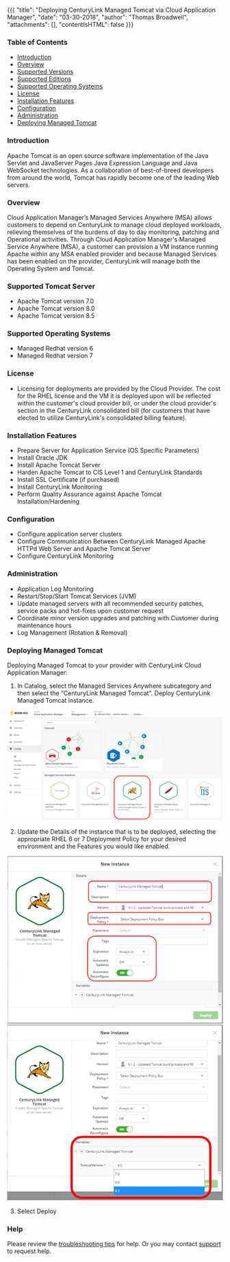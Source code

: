 {{{
  "title": "Deploying CenturyLink Managed Tomcat via Cloud Application Manager",
  "date": "03-30-2018",
  "author": "Thomas Broadwell",
  "attachments": [],
  "contentIsHTML": false
}}}

### Table of Contents

* [Introduction](#introduction)
* [Overview](#overview)
* [Supported Versions](#supported-versions)
* [Supported Editions](#supported-editions)
* [Supported Operating Systems](#supported-operating-systems)
* [License](#license)
* [Installation Features](#installation-features)
* [Configuration](#configuration)
* [Administration](#administration)
* [Deploying Managed Tomcat](#deploying-managed-tomcat)


### Introduction
Apache Tomcat is an open source software implementation of the Java Servlet and JavaServer Pages Java Expression Language and Java WebSocket technologies. As a collaboration of best-of-breed developers from around the world, Tomcat has rapidly become one of the leading Web servers.

### Overview
Cloud Application Manager’s Managed Services Anywhere (MSA) allows customers to depend on CenturyLink to manage cloud deployed workloads, relieving themselves of the burdens of day to day monitoring, patching and Operational activities.  Through Cloud Application Manager's Managed Service Anywhere (MSA), a customer can provision a VM instance running Apache within any MSA enabled provider and because Managed Services has been enabled on the provider, CenturyLink will manage both the Operating System and Tomcat.

### Supported Tomcat Server
*  Apache Tomcat version 7.0
*  Apache Tomcat version 8.0
*  Apache Tomcat version 8.5

### Supported Operating Systems
*	Managed Redhat version 6
*	Managed Redhat version 7

### License
* Licensing for deployments are provided by the Cloud Provider.  The cost for the RHEL license and the VM it is deployed upon will be reflected within the customer's cloud provider bill, or under the cloud provider's section in the CenturyLink consolidated bill (for customers that have elected to utilize CenturyLink's consolidated billing feature).

### Installation Features
* Prepare Server for Application Service (OS Specific Parameters)
* Install Oracle JDK
* Install Apache Tomcat Server
* Harden Apache Tomcat to CIS Level 1 and CenturyLink Standards
* Install SSL Certificate (if purchased)
* Install CenturyLink Monitoring
* Perform Quality Assurance against Apache Tomcat Installation/Hardening

### Configuration
* Configure application server clusters
* Configure Communication Between CenturyLink Managed Apache HTTPd Web Server and Apache Tomcat Server
* Configure CenturyLink Monitoring

### Administration
* Application Log Monitoring
* Restart/Stop/Start Tomcat Services (JVM)
* Update managed servers with all recommended security patches, service packs and hot-fixes upon customer request
* Coordinate minor version upgrades and patching with Customer during maintenance hours
* Log Management (Rotation & Removal)


### Deploying Managed Tomcat

Deploying Managed Tomcat to your provider with CenturyLink Cloud Application Manager:

1.	In Catalog, select the Managed Services Anywhere subcategory and then select the “CenturyLink Managed Tomcat".  Deploy CenturyLink Managed Tomcat instance.

  ![MgdTomcat0.PNG](../../images/cloud-application-manager/MgdTomcat0.PNG)

2.	Update the Details of the instance that is to be deployed, selecting the appropriate RHEL 6 or 7 Deployment Policy for your desired environment and the Features you would like enabled.

  ![MgdTomcat1.PNG](../../images/cloud-application-manager/MgdTomcat1.PNG)
  ![MgdTomcat2.PNG](../../images/cloud-application-manager/MgdTomcat2.PNG)

3.	Select Deploy



### Help

Please review the [troubleshooting tips](../Troubleshooting/troubleshooting-tips.md) for help. Or you may contact [support](http://managedservices.ctl.io) to request help.
